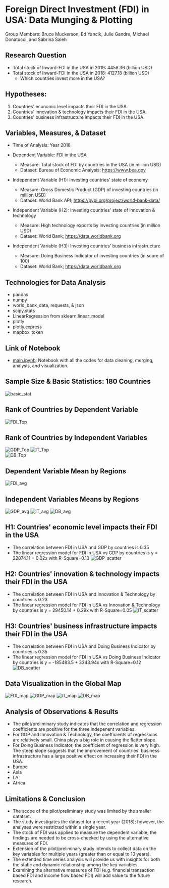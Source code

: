# **Foreign Direct Investment (FDI) in USA: Data Munging & Plotting**
Group Members: Bruce Muckerson, Ed Yancik, Julie Gandre, Michael Donatucci, and Sabrina Saleh

## Research Question
* Total stock of Inward-FDI in the USA in 2019: 4458.36 (billion USD) 
* Total stock of Inward-FDI in the USA in 2018: 4127.18 (billion USD)
    - Which countries invest more in the USA? 

## Hypotheses:       
1. Countries' economic level impacts their FDI in the USA. 
2. Countries' innovation & technology impacts their FDI in the USA.
3. Countries' business infrastructure impacts their FDI in the USA.

## Variables, Measures, & Dataset 
* Time of Analysis: Year 2018
   
* Dependent Variable: FDI in the USA
    - Measure: Total stock of FDI by countries in the USA (in million USD)
    - Dataset: Bureau of Economic Analysis; https://www.bea.gov
    
    
* Independent Variable (H1): Investing countries' state of economy
    - Measure: Gross Domestic Product (GDP) of investing countries (in million USD)
    - Dataset: World Bank API; https://pypi.org/project/world-bank-data/
    
    
* Independent Variable (H2): Investing countries' state of innovation & technology
    - Measure: High technology exports by investing countries (in million USD)
    - Dataset: World Bank; https://data.worldbank.org
    
    
* Independent Variable (H3): Investing countries' business infrastructure
    - Measure: Doing Business Indicator of investing countries (in score of 100)
    - Dataset: World Bank; https://data.worldbank.org

## Technologies for Data Analysis 
* pandas
* numpy
* world_bank_data, requests, & json
* scipy.stats
* LinearRegression from sklearn.linear_model
* plotly
* plotly.express
* mapbox_token

## Link of Notebook  
* [main.ipynb](https://github.com/sabrinasaleh/Project_FDI_USA/blob/master/main.ipynb): Notebook with all the codes for data cleaning, merging, analysis, and visualization.

## Sample Size & Basic Statistics: 180 Countries
![basic_stat](Images/stat_table_screen.PNG)

## Rank of Countries by Dependent Variable  
![FDI_Top](Images/FDI_USA_top25.png)

## Rank of Countries by Independent Variables  
![GDP_Top](Images/GDP_top25.png) 
![IT_Top](Images/innov_tech_top25.png)  
![DB_Top](Images/doing_busn_top25.png)

## Dependent Variable Mean by Regions 
![FDI_avg](Images/Mean_FDI_USA_region.png)

## Independent Variables Means by Regions
![GDP_avg](Images/Mean_GDP_region.png)
![IT_avg](Images/Mean_IT_region.png)
![DB_avg](Images/Mean_DB_region.png)

## H1: Countries' economic level impacts their FDI in the USA
* The correlation between FDI in USA and GDP by countries is 0.35
* The linear regression model for FDI in USA vs GDP by countries is y = 22874.11 + 0.02x with R-Square=0.13
![GDP_scatter](Images/GDP_scatter_screen.PNG)

## H2: Countries' innovation & technology impacts their FDI in the USA
* The correlation between FDI in USA and Innovation & Technology by countries is 0.23
* The linear regression model for FDI in USA vs Innovation & Technology by countries is y = 29450.14 + 0.29x with R-Square=0.05
![IT_scatter](Images/IT_scatter_screen.PNG)

## H3: Countries' business infrastructure impacts their FDI in the USA
* The correlation between FDI in USA and Doing Business Indicator by countries is 0.35
* The linear regression model for FDI in USA vs Doing Business Indicator by countries is y = -185483.5 + 3343.94x with R-Square=0.12
![DB_scatter](Images/FDI_DB_scatter.png)

## Data Visualization in the Global Map
![FDI_map](Images/fdi_map_screen.PNG)
![GDP_map](Images/GDP_map_screen.PNG)
![IT_map](Images/IT_map_screen.PNG)
![DB_map](Images/DB_map.png)

## Analysis of Observations & Results
* The pilot/preliminary study indicates that the correlation and regression coefficients are positive for the three indepenent variables.
* For GDP and Innovation & Technology, the coefficients of regressions are relatively small. China plays a big role in causing the flatter slope. 
* For Doing Business Indicator, the coefficient of regression is very high. The steep slope suggests that the improvement of countries' business infrastructure has a large positive effect on increasing their FDI in the USA. 
* Europe
* Asia
* LA
* Africa

## Limitations & Conclusion
* The scope of the pilot/preliminary study was limited by the smaller datatset. 
* The study investigates the dataset for a recent year (2018); however, the analyses were restricted within a single year.
* The stock of FDI was applied to measure the dependent variable; the findings are needed to be cross-checked by using the alternative measures of FDI. 
* Extension of the pilot/preliminary study intends to collect data on the key variables for multiple years (greater than or equal to 10 years).
* The extended time series analysis will provide us with insights for both the static and dynamic relationship among the key variables.
* Examining the alternative measures of FDI (e.g. financial transaction based FDI and income flow based FDI) will add value to the future research.  
